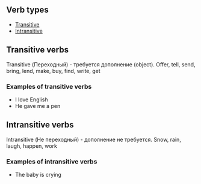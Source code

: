 ## Verb types

- [Transitive](<#Transitive verbs>)
- [Intransitive](<#Intransitive verbs>)

## Transitive verbs

Transitive (Переходный) - требуется дополнение (object). Offer, tell, send, bring, lend, make, buy, find, write, get

### Examples of transitive verbs

- I love English
- He gave me a pen

## Intransitive verbs

Intransitive (Не переходный) - дополнение не требуется. Snow, rain, laugh, happen, work

### Examples of intransitive verbs

- The baby is crying